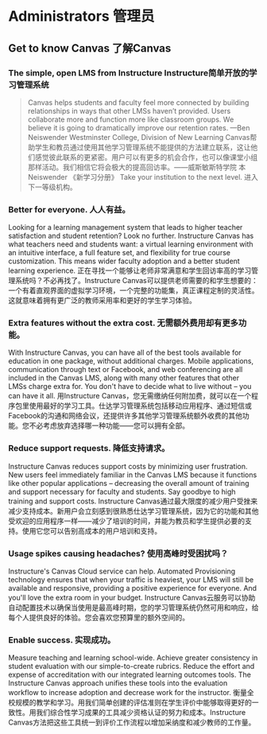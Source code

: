 Administrators  管理员
==============

Get to know Canvas  了解Canvas
------------------

### The simple, open LMS from Instructure  Instructure简单开放的学习管理系统

> Canvas helps students and faculty feel more connected by building relationships in ways that other LMSs haven’t provided. Users collaborate more and function more like classroom groups. We believe it is going to dramatically improve our retention rates. —Ben Neiswender
> Westminster College, Division of New Learning
   Canvas帮助学生和教员通过使用其他学习管理系统不能提供的方法建立联系，这让他们感觉彼此联系的更紧密。用户可以有更多的机会合作，也可以像课堂小组那样活动。我们相信它将会极大的提高回访率。——威斯敏斯特学院 本Neiswender 《新学习分册》
Take your institution to the next level.  进入下一等级机构。

### Better for everyone.  人人有益。

Looking for a learning management system that leads to higher teacher satisfaction and student retention? Look no further. Instructure Canvas has what teachers need and students want: a virtual learning environment with an intuitive interface, a full feature set, and flexibility for true course customization. This means wider faculty adoption and a better student learning experience.
   正在寻找一个能够让老师非常满意和学生回访率高的学习管理系统吗？不必再找了。Instructure Canvas可以提供老师需要的和学生想要的：一个有着直观界面的虚拟学习环境，一个完整的功能集，真正课程定制的灵活性。这就意味着拥有更广泛的教师采用率和更好的学生学习体验。
### Extra features without the extra cost.  无需额外费用却有更多功能。

With Instructure Canvas, you can have all of the best tools available for education in one package, without additional charges. Mobile applications, communication through text or Facebook, and web conferencing are all included in the Canvas LMS, along with many other features that other LMSs charge extra for. You don't have to decide what to live without – you can have it all.
    用Instructure Canvas，您无需缴纳任何附加费，就可以在一个程序包里使用最好的学习工具。仕达学习管理系统包括移动应用程序、通过短信或Facebook的沟通和网络会议，还提供许多其他学习管理系统额外收费的其他功能。您不必考虑放弃选择哪一种功能——您可以拥有全部。
### Reduce support requests.   降低支持请求。

Instructure Canvas reduces support costs by minimizing user frustration. New users feel immediately familiar in the Canvas LMS because it functions like other popular applications – decreasing the overall amount of training and support necessary for faculty and students. Say goodbye to high training and support costs.
    Instructure Canvas通过最大限度的减少用户受挫来减少支持成本。新用户会立刻感到很熟悉仕达学习管理系统，因为它的功能和其他受欢迎的应用程序一样——减少了培训的时间，并能为教员和学生提供必要的支持。使用它您可以告别高成本的用户培训和支持。
### Usage spikes causing headaches?  使用高峰时受困扰吗？

Instructure's Canvas Cloud service can help. Automated Provisioning technology ensures that when your traffic is heaviest, your LMS will still be available and responsive, providing a positive experience for everyone. And you'll love the extra room in your budget.
    Instructure Canvas云服务可以协助自动配置技术以确保当使用是最高峰时期，您的学习管理系统仍然可用和响应，给每个人提供良好的体验。您会喜欢您预算里的额外空间的。
### Enable success.  实现成功。

Measure teaching and learning school-wide. Achieve greater consistency in student evaluation with our simple-to-create rubrics. Reduce the effort and expense of accreditation with our integrated learning outcomes tools. The Instructure Canvas approach unifies these tools into the evaluation workflow to increase adoption and decrease work for the instructor.
    衡量全校规模的教学和学习。用我们简单创建的评估准则在学生评价中能够取得更好的一致性。用我们综合性学习成果的工具减少资格认证的努力和成本。Instructure Canvas方法把这些工具统一到评价工作流程以增加采纳度和减少教师的工作量。
